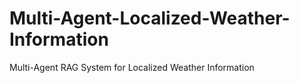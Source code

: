 # Multi-Agent-Localized-Weather-Information
 Multi-Agent RAG System for Localized Weather Information
